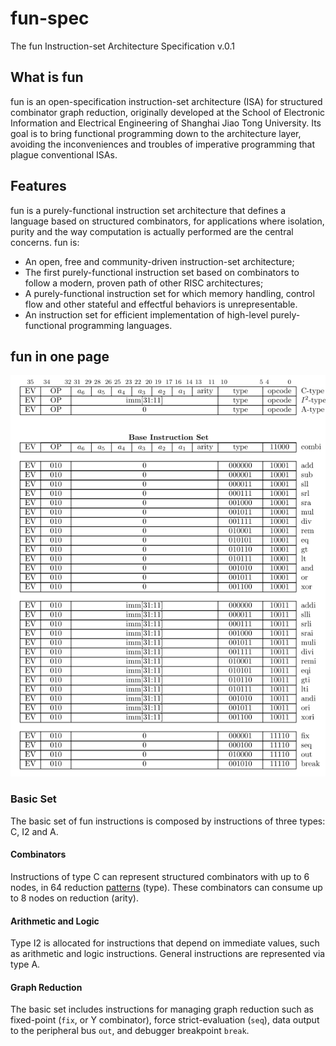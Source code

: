 # fun-spec
The fun Instruction-set Architecture Specification v.0.1

## What is fun

fun is an open-specification instruction-set architecture (ISA) for structured combinator graph reduction, originally developed at the School of Electronic Information and Electrical Engineering of Shanghai Jiao Tong University. Its goal is to bring functional programming down to the architecture layer, avoiding the inconveniences and troubles of imperative programming that plague conventional ISAs.

## Features
fun is a purely-functional instruction set architecture that defines a language based on
structured combinators, for applications where isolation, purity and the way computation
is actually performed are the central concerns. fun is:
* An open, free and community-driven instruction-set architecture;
* The first purely-functional instruction set based on combinators to follow a modern,
proven path of other RISC architectures;
* A purely-functional instruction set for which memory handling, control flow and other
stateful and effectful behaviors is unrepresentable.
* An instruction set for efficient implementation of high-level purely-functional programming languages.

## fun in one page

![Summary of fun instructions](/img/fun-isa.png)


### Basic Set
The basic set of fun instructions is composed by instructions of three types: C, I2 and A.

#### Combinators
Instructions of type C can represent structured combinators with up to 6 nodes, in 64 reduction [patterns](/files/patterns.pdf) (type). These combinators can consume up to 8 nodes on reduction (arity).

#### Arithmetic and Logic
Type I2 is allocated for instructions that depend on immediate values, such as arithmetic and logic instructions. General instructions are represented via type A.

#### Graph Reduction

The basic set includes instructions for managing graph reduction such as fixed-point (`fix`, or Y combinator), force strict-evaluation (`seq`), data output to the peripheral bus `out`, and debugger breakpoint `break`.






